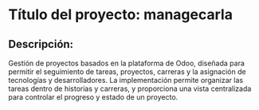 # Título del proyecto: managecarla
## Descripción:
Gestión de proyectos basados en la plataforma de Odoo, diseñada para permitir el seguimiento de tareas, proyectos, carreras y la asignación de tecnologías y desarrolladores. La implementación permite organizar las tareas dentro de historias y carreras, y proporciona una vista centralizada para controlar el progreso y estado de un proyecto.
